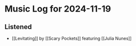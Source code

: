 # Music Log for 2024-11-19

## Listened

- [[Levitating]] by [[Scary Pockets]] featuring [[Julia Nunes]]
